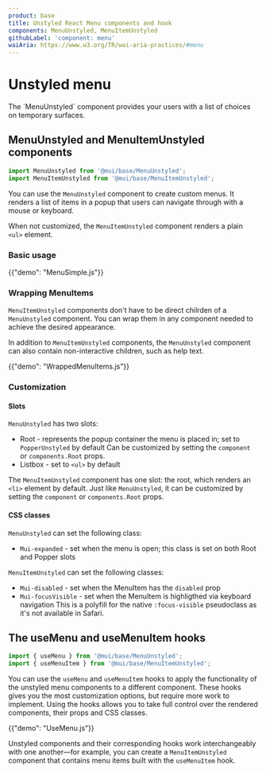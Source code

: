 ```yaml
---
product: base
title: Unstyled React Menu components and hook
components: MenuUnstyled, MenuItemUnstyled
githubLabel: 'component: menu'
waiAria: https://www.w3.org/TR/wai-aria-practices/#menu
---
```


# Unstyled menu

<p class="description">The `MenuUnstyled` component provides your users with a list of choices on temporary surfaces.</p>

## MenuUnstyled and MenuItemUnstyled components

```jsx
import MenuUnstyled from '@mui/base/MenuUnstyled';
import MenuItemUnstyled from '@mui/base/MenuItemUnstyled';
```

You can use the `MenuUnstyled` component to create custom menus.
It renders a list of items in a popup that users can navigate through with a mouse or keyboard.

When not customized, the `MenuItemUnstyled` component renders a plain `<ul>` element.

### Basic usage

{{"demo": "MenuSimple.js"}}

### Wrapping MenuItems

`MenuItemUnstyled` components don't have to be direct chilrden of a `MenuUnstyled` component. You can wrap them in any component needed to achieve the desired appearance.

In addition to `MenuItemUnstyled` components, the `MenuUnstyled` component can also contain non-interactive children, such as help text.

{{"demo": "WrappedMenuItems.js"}}

### Customization

#### Slots

`MenuUnstyled` has two slots:

- Root - represents the popup container the menu is placed in; set to `PopperUnstyled` by default
  Can be customized by setting the `component` or `components.Root` props.
- Listbox - set to `<ul>` by default

The `MenuItemUnstyled` component has one slot: the root, which renders an `<li>` element by default.
Just like `MenuUnstyled`, it can be customized by setting the `component` or `components.Root` props.

#### CSS classes

`MenuUnstyled` can set the following class:

- `Mui-expanded` - set when the menu is open; this class is set on both Root and Popper slots

`MenuItemUnstyled` can set the following classes:

- `Mui-disabled` - set when the MenuItem has the `disabled` prop
- `Mui-focusVisible` - set when the MenuItem is highligthed via keyboard navigation
  This is a polyfill for the native `:focus-visible` pseudoclass as it's not available in Safari.

## The useMenu and useMenuItem hooks

```jsx
import { useMenu } from '@mui/base/MenuUnstyled';
import { useMenuItem } from '@mui/base/MenuItemUnstyled';
```

You can use the `useMenu` and `useMenuItem` hooks to apply the functionality of the unstyled menu components to a different component.
These hooks gives you the most customization options, but require more work to implement.
Using the hooks allows you to take full control over the rendered components, their props and CSS classes.

{{"demo": "UseMenu.js"}}

Unstyled components and their corresponding hooks work interchangeably with one another—for example, you can create a `MenuItemUnstyled` component that contains menu items built with the `useMenuItem` hook.
